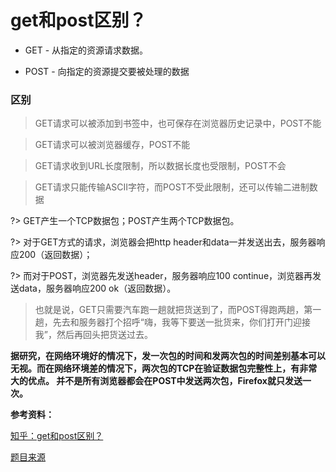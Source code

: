 # get和post区别？

- GET - 从指定的资源请求数据。

- POST - 向指定的资源提交要被处理的数据

### 区别

> GET请求可以被添加到书签中，也可保存在浏览器历史记录中，POST不能

> GET请求可以被浏览器缓存，POST不能

> GET请求收到URL长度限制，所以数据长度也受限制，POST不会

> GET请求只能传输ASCII字符，而POST不受此限制，还可以传输二进制数据


?> GET产生一个TCP数据包；POST产生两个TCP数据包。

?> 对于GET方式的请求，浏览器会把http header和data一并发送出去，服务器响应200（返回数据）；

?> 而对于POST，浏览器先发送header，服务器响应100 continue，浏览器再发送data，服务器响应200 ok（返回数据）。

> 也就是说，GET只需要汽车跑一趟就把货送到了，而POST得跑两趟，第一趟，先去和服务器打个招呼“嗨，我等下要送一批货来，你们打开门迎接我”，然后再回头把货送过去。


**据研究，在网络环境好的情况下，发一次包的时间和发两次包的时间差别基本可以无视。而在网络环境差的情况下，两次包的TCP在验证数据包完整性上，有非常大的优点。
并不是所有浏览器都会在POST中发送两次包，Firefox就只发送一次。**

**参考资料：**

[知乎：get和post区别？](https://www.zhihu.com/question/28586791)

[题目来源](https://zhuanlan.zhihu.com/p/32565654)